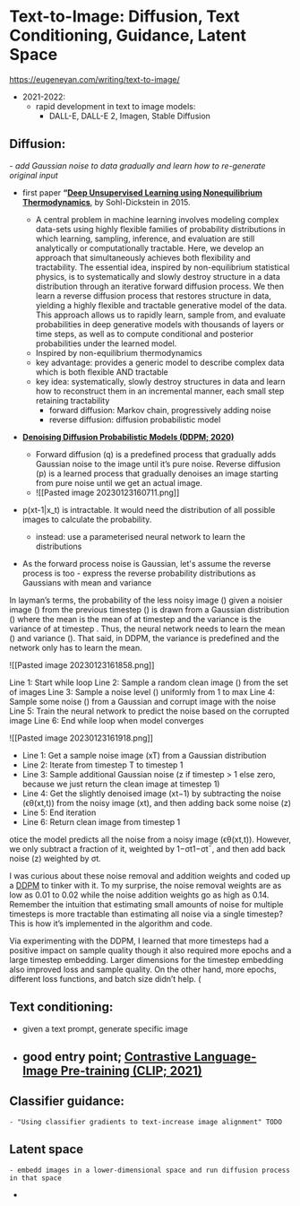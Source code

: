 # Text-to-Image: Diffusion, Text Conditioning, Guidance, Latent Space

https://eugeneyan.com/writing/text-to-image/

- 2021-2022:
	- rapid development in text to image models:
		- DALL-E, DALL-E 2, Imagen, Stable Diffusion
## **Diffusion**: 
*- add Gaussian noise to data gradually and learn how to re-generate original input*

- first paper **“[Deep Unsupervised Learning using Nonequilibrium Thermodynamics](https://arxiv.org/abs/1503.03585)**, by Sohl-Dickstein in 2015.
	- A central problem in machine learning involves modeling complex data-sets using highly flexible families of probability distributions in which learning, sampling, inference, and evaluation are still analytically or computationally tractable. Here, we develop an approach that simultaneously achieves both flexibility and tractability. The essential idea, inspired by non-equilibrium statistical physics, is to systematically and slowly destroy structure in a data distribution through an iterative forward diffusion process. We then learn a reverse diffusion process that restores structure in data, yielding a highly flexible and tractable generative model of the data. This approach allows us to rapidly learn, sample from, and evaluate probabilities in deep generative models with thousands of layers or time steps, as well as to compute conditional and posterior probabilities under the learned model.
	- Inspired by non-equilibrium thermodynamics
	- key advantage: provides a generic model to describe complex data which is both flexible AND tractable
	- key idea: systematically, slowly destroy structures in data and learn how to reconstruct them in an incremental manner, each small step retaining tractability
		- forward diffusion: Markov chain, progressively adding noise
		- reverse diffusion: diffusion probabilistic model
- **[Denoising Diffusion Probabilistic Models (DDPM; 2020)](https://arxiv.org/abs/2006.11239)**
	- Forward diffusion (q) is a predefined process that gradually adds Gaussian noise to the image until it’s pure noise. Reverse diffusion (p) is a learned process that gradually denoises an image starting from pure noise until we get an actual image.
	- ![[Pasted image 20230123160711.png]]

- p(xt-1|x_t) is intractable. It would need the distribution of all possible images to calculate the probability. 
	- instead: use a parameterised neural network to learn the distributions
- As the forward process noise is Gaussian, let's assume the reverse process is too - express the reverse probability distributions as Gaussians with mean and variance

In layman’s terms, the probability of the less noisy image () given a noisier image () from the previous timestep () is drawn from a Gaussian distribution () where the mean is the mean of  at timestep  and the variance is the variance of  at timestep . Thus, the neural network needs to learn the mean () and variance (). That said, in DDPM, the variance is predefined and the network only has to learn the mean.

![[Pasted image 20230123161858.png]]

Line 1: Start while loop
Line 2: Sample a random clean image () from the set of images
Line 3: Sample a noise level () uniformly from 1 to max 
Line 4: Sample some noise () from a Gaussian and corrupt image with the noise
Line 5: Train the neural network to predict the noise based on the corrupted image
Line 6: End while loop when model converges

![[Pasted image 20230123161918.png]]
-   Line 1: Get a sample noise image (xT) from a Gaussian distribution
-   Line 2: Iterate from timestep T to timestep 1
-   Line 3: Sample additional Gaussian noise (z if timestep > 1 else zero, because we just return the clean image at timestep 1)
-   Line 4: Get the slightly denoised image (xt−1) by subtracting the noise (ϵθ(xt,t)) from the noisy image (xt), and then adding back some noise (z)
-   Line 5: End iteration
-   Line 6: Return clean image from timestep 1


otice the model predicts all the noise from a noisy image (ϵθ(xt,t)). However, we only subtract a fraction of it, weighted by 1−σt1−σt¯, and then add back noise (z) weighted by σt.

I was curious about these noise removal and addition weights and coded up a [DDPM](https://github.com/eugeneyan/text-to-image/blob/main/the-annotated-diffusion-fashion-mnist-more-epochs.ipynb) to tinker with it. To my surprise, the noise removal weights are as low as 0.01 to 0.02 while the noise addition weights go as high as 0.14. Remember the intuition that estimating small amounts of noise for multiple timesteps is more tractable than estimating all noise via a single timestep? This is how it’s implemented in the algorithm and code.

Via experimenting with the DDPM, I learned that more timesteps had a positive impact on sample quality though it also required more epochs and a large timestep embedding. Larger dimensions for the timestep embedding also improved loss and sample quality. On the other hand, more epochs, different loss functions, and batch size didn’t help. (

## **Text conditioning**: 
- given a text prompt, generate specific image

- good entry point; **[Contrastive Language-Image Pre-training (CLIP; 2021)](https://arxiv.org/abs/2103.00020)**
	- 

## **Classifier guidance**: 
	- "Using classifier gradients to text-increase image alignment" TODO

## **Latent space** 
	- embedd images in a lower-dimensional space and run diffusion process in that space

-

